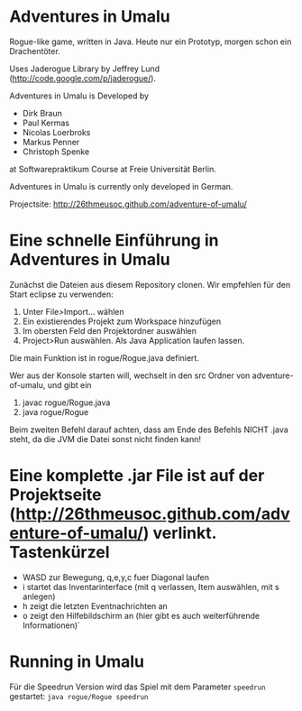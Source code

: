 Adventures in Umalu
========

Rogue-like game, written in Java. Heute nur ein Prototyp, morgen schon ein Drachentöter.

Uses Jaderogue Library by Jeffrey Lund (http://code.google.com/p/jaderogue/).

Adventures in Umalu is Developed by
* Dirk Braun
* Paul Kermas
* Nicolas Loerbroks
* Markus Penner
* Christoph Spenke

at Softwarepraktikum Course at Freie Universität Berlin.

Adventures in Umalu is currently only developed in German.

Projectsite: http://26thmeusoc.github.com/adventure-of-umalu/

Eine schnelle Einführung in Adventures in Umalu
===
Zunächst die Dateien aus diesem Repository clonen. Wir empfehlen für den Start eclipse zu verwenden:

1. Unter File>Import… wählen
2. Ein existierendes Projekt zum Workspace hinzufügen
3. Im obersten Feld den Projektordner auswählen
4. Project>Run auswählen. Als Java Application laufen lassen.

Die main Funktion ist in rogue/Rogue.java definiert.

Wer aus der Konsole starten will, wechselt in den src Ordner von adventure-of-umalu, und gibt ein
1. javac rogue/Rogue.java
2. java rogue/Rogue

Beim zweiten Befehl darauf achten, dass am Ende des Befehls NICHT .java steht, da die JVM die Datei sonst nicht finden kann!

Eine komplette .jar File ist auf der Projektseite (http://26thmeusoc.github.com/adventure-of-umalu/) verlinkt.
Tastenkürzel
===
* WASD zur Bewegung, q,e,y,c fuer Diagonal laufen
* i startet das Inventarinterface (mit q verlassen, Item auswählen, mit s anlegen)
* h zeigt die letzten Eventnachrichten an
* o zeigt den Hilfebildschirm an (hier gibt es auch weiterführende Informationen)`

Running in Umalu
===
Für die Speedrun Version wird das Spiel mit dem Parameter ```speedrun``` gestartet:
```java rogue/Rogue speedrun```
